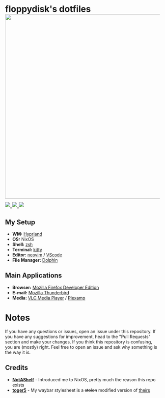 <h1>
  floppydisk's dotfiles
  <img src="https://raw.githubusercontent.com/catppuccin/catppuccin/main/assets/palette/macchiato.png" width="600px" /> <br>

  <a href="https://github.com/floppydisk05/dotfiles/stargazers">
    <img src="https://img.shields.io/github/stars/floppydisk05/dotfiles?color=ca9ee6&labelColor=303446&style=for-the-badge">
  </a>
  <a href="https://github.com/floppydisk05/dotfiles/">
    <img src="https://img.shields.io/github/repo-size/floppydisk05/dotfiles?color=ea999c&labelColor=303446&style=for-the-badge">
  </a>
  <a href="https://github.com/floppydisk05/dotfiles/blob/main/LICENSE">
    <img src="https://img.shields.io/static/v1.svg?style=for-the-badge&label=License&message=GPL-3&logoColor=ca9ee6&colorA=313244&colorB=cba6f7"/>
  </a>
</h1>

## My Setup

- **WM:** [Hyprland](https://github.com/hyprwm/Hyprland)
- **OS:** NixOS
- **Shell:** [zsh](https://www.zsh.org/)
- **Terminal:** [kitty](https://github.com/kovidgoyal/kitty/)
- **Editor:** [neovim](https://github.com/neovim/neovim/) / [VScode](https://code.visualstudio.com/)
- **File Manager:** [Dolphin](https://github.com/KDE/dolphin)


## Main Applications

- **Browser:** [Mozilla Firefox Developer Edition](https://www.mozilla.org/en-US/firefox/developer/)
- **E-mail:** [Mozilla Thunderbird](https://www.thunderbird.net/en-US/)
- **Media:** [VLC Media Player](https://www.videolan.org/) / [Plexamp](https://www.plex.tv/plexamp/)


# Notes
If you have any questions or issues, open an issue under this repository. If you have any suggestions for improvement, head to the "Pull Requests" section and make your changes. If you think this repository is confusing, you are (mostly) right. Feel free to open an issue and ask why something is the way it is.

## Credits
- **[NotAShelf](https://github.com/NotAShelf)** - Introduced me to NixOS, pretty much the reason this repo exists
- **[toger5](https://github.com/toger5)** - My waybar stylesheet is a ~~stolen~~ modified version of [theirs](https://gist.github.com/toger5/3a509d9a9d7ebba1e02205b00449ccff#file-style-css)